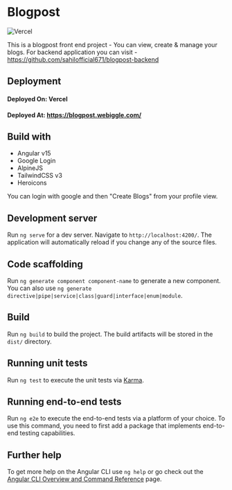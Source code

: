 # Blogpost
![Vercel](https://img.shields.io/github/deployments/sahilofficial671/blogpost/production?label=vercel&logo=vercel)

This is a blogpost front end project - You can view, create & manage your blogs. For backend application you can visit - https://github.com/sahilofficial671/blogpost-backend

## Deployment
#### Deployed On: Vercel
#### Deployed At: https://blogpost.webiggle.com/

## Build with
- Angular v15
- Google Login
- AlpineJS
- TailwindCSS v3
- Heroicons

You can login with google and then "Create Blogs" from your profile view.

## Development server

Run `ng serve` for a dev server. Navigate to `http://localhost:4200/`. The application will automatically reload if you change any of the source files.

## Code scaffolding

Run `ng generate component component-name` to generate a new component. You can also use `ng generate directive|pipe|service|class|guard|interface|enum|module`.

## Build

Run `ng build` to build the project. The build artifacts will be stored in the `dist/` directory.

## Running unit tests

Run `ng test` to execute the unit tests via [Karma](https://karma-runner.github.io).

## Running end-to-end tests

Run `ng e2e` to execute the end-to-end tests via a platform of your choice. To use this command, you need to first add a package that implements end-to-end testing capabilities.

## Further help

To get more help on the Angular CLI use `ng help` or go check out the [Angular CLI Overview and Command Reference](https://angular.io/cli) page.
